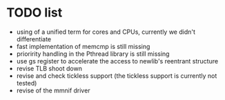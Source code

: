 TODO list
=========

* using of a unified term for cores and CPUs, currently we didn't differentiate
* fast implementation of memcmp is still missing
* prioririty handling in the Pthread library is still missing
* use gs register to accelerate the access to newlib's reentrant structure
* revise TLB shoot down
* revise and check tickless support (the tickless support is currently not tested)
* revise of the mmnif driver
